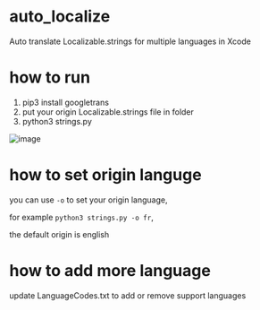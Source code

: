 # auto_localize
Auto translate Localizable.strings for multiple languages in Xcode

# how to run
1. pip3 install googletrans
2. put your origin Localizable.strings file in folder
3. python3 strings.py

![image](https://user-images.githubusercontent.com/2985638/133636085-7e3b7c1b-efcc-430a-a478-383ddd9e634f.png)


# how to set origin languge
you can use `-o` to set your origin language,

for example `python3 strings.py -o fr`,

the default origin is english

# how to add more language
update LanguageCodes.txt to add or remove support languages
